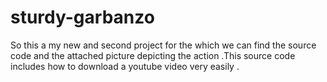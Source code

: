 # sturdy-garbanzo
So this a my new and second project for the which we can find the source code and the attached picture depicting the action .This source code includes how to download a youtube video very easily .

